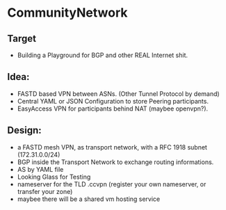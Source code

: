 # CommunityNetwork

## Target
- Building a Playground for BGP and other REAL Internet shit.

## Idea:
- FASTD based VPN between ASNs. (Other Tunnel Protocol by demand)
- Central YAML or JSON Configuration to store Peering participants. 
- EasyAccess VPN for participants behind NAT (maybee openvpn?).


## Design:
- a FASTD mesh VPN, as transport network, with a RFC 1918 subnet (172.31.0.0/24)
- BGP inside the Transport Network to exchange routing informations.
- AS by YAML file
- Looking Glass for Testing
- nameserver for the TLD .ccvpn (register your own nameserver, or transfer your zone)
- maybee there will be a shared vm hosting service


